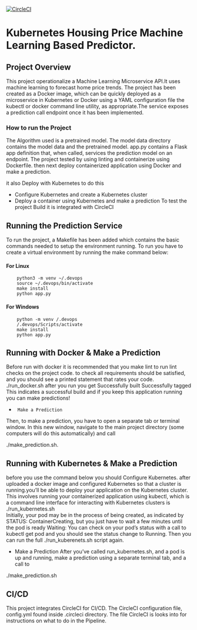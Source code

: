 [![CircleCI](https://dl.circleci.com/status-badge/img/gh/Melkamu273/DevOps_Microservices/tree/master.svg?style=svg)](https://dl.circleci.com/status-badge/redirect/gh/Melkamu273/DevOps_Microservices/tree/master)

#       Kubernetes Housing Price Machine Learning Based Predictor. 


## Project Overview 
This project operationalize a Machine Learning Microservice API.It uses machine learning to forecast home price trends. The project has been created as a Docker image, which can be quickly deployed as a microservice in Kubernetes or Docker using a YAML configuration file the kubectl or docker command line utility, as appropriate.The service exposes a prediction call endpoint once it has been implemented. 

### How to run the Project 
The Algorithm used is a pretrained model.
The model data directory contains the model data and the pretrained model.
app.py contains a Flask app definition that, when called, services the prediction model on an endpoint. The project tested by using  linting and containerize using  Dockerfile. then next deploy containerized application using Docker and make a prediction.
 
 it also  Deploy with Kubernetes to do this 
 * Configure Kubernetes and create a Kubernetes cluster
 * Deploy a container using Kubernetes and make a prediction
 To test the project Build it is integrated with CircleCI 

## Running the Prediction Service 
To run the project, a Makefile has been added which contains the basic commands needed to setup the environment running.
To run you have to create a virtual environment by running the make command below:
####   For Linux

        python3 -m venv ~/.devops
        source ~/.devops/bin/activate
        make install
        python app.py
####    For Windows

        python -m venv /.devops
        /.devops/Scripts/activate
        make install
        python app.py
##    Running with Docker & Make a Prediction
Before run with docker it is recommended that you make lint to run lint checks on the project code. to check all requirements should be satisfied, and you should see a printed statement that rates your code.
  ./run_docker.sh
  after you run you get 
  Successfully built <build id>
  Successfully tagged <your tag>
  This indicates a successful build and if you keep this application running you can make predictions!
 *      Make a Prediction 
 Then, to make a prediction, you have to open a separate tab or terminal window. In this new window, navigate to the main project directory (some computers will do this automatically) and call 

 ./make_prediction.sh. 

##   Running with Kubernetes & Make a Prediction
before you use the command below you should Configure Kubernetes. after  uploaded a docker image and configured Kubernetes so that a cluster is running.you’ll be able to deploy your application on the Kubernetes cluster. This involves running your containerized application using kubectl, which is a command line interface for interacting with Kubernetes clusters is  
 ./run_kubernetes.sh    
 Initially, your pod may be in the process of being created, as indicated by STATUS: ContainerCreating, but you just have to wait a few minutes until the pod is ready
Waiting: You can check on your pod’s status with a call to kubectl get pod and you should see the status change to Running. Then you can run the full ./run_kuberenets.sh script again.      
  *   Make a Prediction
  After you’ve called run_kubernetes.sh, and a pod is up and running, make a prediction using a separate terminal tab, and a call to 
  
  ./make_prediction.sh
## CI/CD

This project integrates CircleCI for CI/CD. The CircleCI configuration file, config.yml  found inside .circleci directory. The file CircleCI is looks into for instructions on what to do in the Pipeline.

